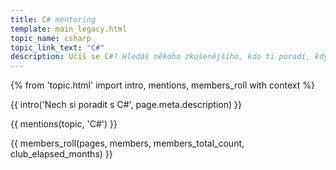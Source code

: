 ```yaml
---
title: C# mentoring
template: main_legacy.html
topic_name: csharp
topic_link_text: "C#"
description: Učíš se C#? Hledáš někoho zkušenějšího, kdo ti poradí, když se zasekneš? Kdo ti ukáže správné postupy a nasměruje tě na kvalitní návody nebo kurzy?
---
```

{% from 'topic.html' import intro, mentions, members_roll with context %}

{{ intro('Nech si poradit s C#', page.meta.description) }}

{{ mentions(topic, 'C#') }}

{{ members_roll(pages, members, members_total_count, club_elapsed_months) }}

